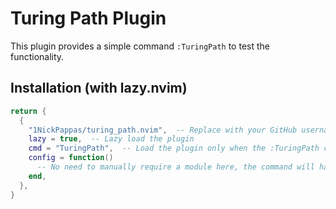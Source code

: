 # Turing Path Plugin

This plugin provides a simple command `:TuringPath` to test the functionality.

## Installation (with lazy.nvim)

```lua
return {
  {
    "1NickPappas/turing_path.nvim",  -- Replace with your GitHub username and repo name
    lazy = true,  -- Lazy load the plugin
    cmd = "TuringPath",  -- Load the plugin only when the :TuringPath command is called
    config = function()
      -- No need to manually require a module here, the command will handle it
    end,
  },
}


